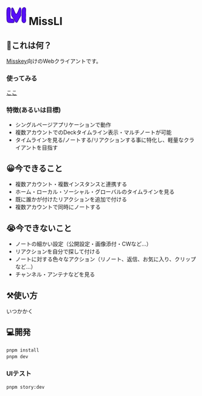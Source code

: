 # ![](./public/missli-logo-small.png) MissLI

## 🤔これは何？

[Misskey](https://join.misskey.page/ja-JP/)向けのWebクライアントです。

### 使ってみる
[ここ](https://uboar.github.io/missli/)

### 特徴(あるいは目標)
- シングルページアプリケーションで動作
- 複数アカウントでのDeckタイムライン表示・マルチノートが可能
- タイムラインを見る/ノートする/リアクションする事に特化し、軽量なクライアントを目指す

## 😀今できること
- 複数アカウント・複数インスタンスと連携する
- ホーム・ローカル・ソーシャル・グローバルのタイムラインを見る
- 既に誰かが付けたリアクションを追加で付ける
- 複数アカウントで同時にノートする

## 😭今できないこと
- ノートの細かい設定（公開設定・画像添付・CWなど…）
- リアクションを自分で探して付ける
- ノートに対する色々なアクション（リノート、返信、お気に入り、クリップなど…）
- チャンネル・アンテナなどを見る

## ⚒️使い方
いつかかく

## 💻開発

``` sh
pnpm install
pnpm dev
```

### UIテスト
``` sh
pnpm story:dev
```